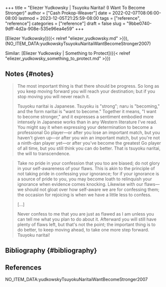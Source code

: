 +++
title = "Eliezer Yudkowsky | Tsuyoku Naritai! (I Want To Become Stronger)"
author = ["Cash Prokop-Weaver"]
date = 2022-02-07T08:06:00-08:00
lastmod = 2023-12-05T21:25:59-08:00
tags = ["reference", "reference"]
categories = ["reference"]
draft = false
slug = "9bbe0740-9dff-4d2a-908e-535e96ea4e59"
+++

[Eliezer Yudkowsky]({{< relref "eliezer_yudkowsky.md" >}}), (NO_ITEM_DATA:yudkowskyTsuyokuNaritaiWantBecomeStronger2007)

Similar: [Eliezer Yudkowsky | Something to Protect]({{< relref "eliezer_yudkowsky_something_to_protect.md" >}})


## Notes {#notes}

> The most important thing is that there should be progress. So long as you keep moving forward you will reach your destination; but if you stop moving you will never reach it.
>
> Tsuyoku naritai is Japanese. Tsuyoku is "strong"; naru is "becoming," and the form naritai is "want to become." Together it means, "I want to become stronger," and it expresses a sentiment embodied more intensely in Japanese works than in any Western literature I've read. You might say it when expressing your determination to become a professional Go player—or after you lose an important match, but you haven't given up—or after you win an important match, but you're not a ninth-dan player yet—or after you've become the greatest Go player of all time, but you still think you can do better. That is tsuyoku naritai, the will to transcendence.

<!--quoteend-->

> Take no pride in your confession that you too are biased; do not glory in your self-awareness of your flaws. This is akin to the principle of not taking pride in confessing your ignorance; for if your ignorance is a source of pride to you, you may become loath to relinquish your ignorance when evidence comes knocking. Likewise with our flaws—we should not gloat over how self-aware we are for confessing them; the occasion for rejoicing is when we have a little less to confess.
>
> [...]
>
> Never confess to me that you are just as flawed as I am unless you can tell me what you plan to do about it. Afterward you will still have plenty of flaws left, but that's not the point; the important thing is to do better, to keep moving ahead, to take one more step forward. Tsuyoku naritai!


## Bibliography {#bibliography}

## References

<style>.csl-entry{text-indent: -1.5em; margin-left: 1.5em;}</style><div class="csl-bib-body">
  <div class="csl-entry">NO_ITEM_DATA:yudkowskyTsuyokuNaritaiWantBecomeStronger2007</div>
</div>
